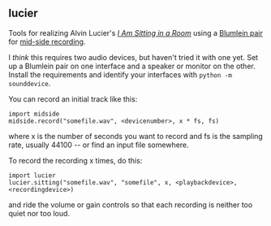 lucier
------

Tools for realizing Alvin Lucier's *[I Am Sitting in a Room](https://en.wikipedia.org/wiki/I_Am_Sitting_in_a_Room)* using a [Blumlein pair](https://en.wikipedia.org/wiki/Blumlein_Pair) for [mid-side recording](http://www.uaudio.com/blog/mid-side-mic-recording/).

I *think* this requires two audio devices, but haven't tried it with one yet. Set up a Blumlein pair on one interface and a speaker or monitor on the other. Install the requirements and identify your interfaces with `python -m sounddevice`.

You can record an initial track like this:

```
import midside
midside.record("somefile.wav", <devicenumber>, x * fs, fs)
```

where x is the number of seconds you want to record and fs is the sampling rate, usually 44100 -- or find an input file somewhere.

To record the recording x times, do this:

```
import lucier
lucier.sitting("somefile.wav", "somefile", x, <playbackdevice>, <recordingdevice>)
```

and ride the volume or gain controls so that each recording is neither too quiet nor too loud.
